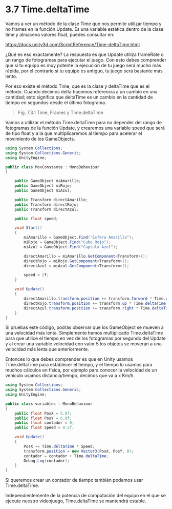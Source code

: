 # 3.7 Time.deltaTime
Vamos a ver un método de la clase Time que nos permite utilizar tiempo y no frames en la función Update. Es una variable estática dentro de la clase time y almacena valores float, puedes consultar en:

https://docs.unity3d.com/ScriptReference/Time-deltaTime.html

¿Qué es eso exactamente?
La respuesta es que Update utiliza frameRate o un rango de fotogramas para ejecutar el juego. Con esto debes comprender que si tu equipo es muy potente la ejecución de tu juego será mucho más rápida, por el contrario si tu equipo es antiguo, tu juego será bastante más lento.

Por eso existe el método Time, que es la clase y deltaTime que es el método. Cuando decimos delta hacemos referencia a un cambio en una cantidad; esto significa que deltaTime es un cambio en la cantidad de tiempo en segundos desde el último fotograma.

> Fig. 7.3.1 Time, Frames y Time.deltaTime

Vamos a utilizar el método Time.deltaTime para no depender del rango de fotogramas de la función Update, y crearemos una variable speed que será de tipo float y a la que multiplicaremos al tiempo para acelerar el movimiento de los GameObjects.

````C#
using System.Collections;
using System.Collections.Generic;
using UnityEngine;

public class MovConstante : MonoBehaviour
{

    public GameObject miAmarillo;
    public GameObject miRojo;
    public GameObject miAzul;

    public Transform directAmarillo;
    public Transform directRojo;
    public Transform directAzul;

    public float speed;

    void Start()
    {
        miAmarillo = GameObject.Find("Esfera Amarilla");
        miRojo = GameObject.Find("Cubo Rojo");
        miAzul = GameObject.Find("Capsula Azul");

        directAmarillo = miAmarillo.GetComponent<Transform>();
        directRojo = miRojo.GetComponent<Transform>();
        directAzul = miAzul.GetComponent<Transform>();

        speed = 2f;
    }

    void Update()
    {
        directAmarillo.transform.position += transform.forward * Time.deltaTime * speed;
        directRojo.transform.position += transform.up * Time.deltaTime * speed;
        directAzul.transform.position += transform.right * Time.deltaTime * speed;
    }
}

````
Si pruebas este código, podrás observar que los GameObject se mueven a una velocidad más lenta. Simplemente hemos multiplicado Time.deltaTime para que utilice el tiempo en vez de los fotogramas por segundo del Update y al crear una variable velocidad con valor 5 los objetos se moverán a una velocidad más lenta que anteriormente.

Entonces lo que debes comprender es que en Unity usamos Time.deltaTime para establecer el tiempo, y el tiempo lo usamos para muchos cálculos en física, por ejemplo para conocer la velocidad de un vehículo usamos distancia/tiempo, decimos que va a x Km/h.

````C#
using System.Collections;
using System.Collections.Generic;
using UnityEngine;

public class variables : MonoBehaviour
{
    public float PosX = 5.0f;
    public float PosY = 6.0f;
    public float contador = 0;
    public float Speed = 0.5f;

    void Update()
    {
        PosX += Time.deltaTime * Speed;
        transform.position = new Vector3(PosX, PosY, 0);
        contador = contador + Time.deltaTime;
        Debug.Log(contador);
    }
}
````
Si queremos crear un contador de tiempo también podemos usar Time.deltaTime.

Independientemente de la potencia de computación del equipo en el que se ejecute nuestro videojuego, Time.deltaTime se mantendrá estable.



